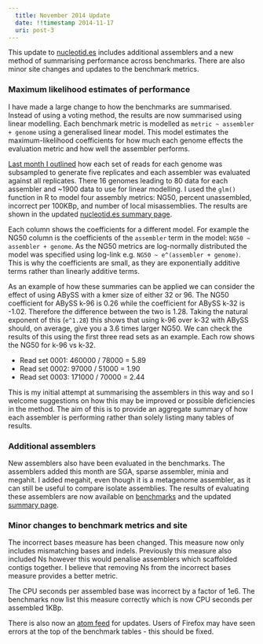 ```yaml
---
  title: November 2014 Update
  date: !!timestamp 2014-11-17
  uri: post-3
---
```


This update to [nucleotid.es](http://nucleotid.es) includes additional
assemblers and a new method of summarising performance across benchmarks. There
are also minor site changes and updates to the benchmark metrics.

### Maximum likelihood estimates of performance

I have made a large change to how the benchmarks are summarised. Instead of
using a voting method, the results are now summarised using linear modelling.
Each benchmark metric is modelled as `metric ~ assembler + genome` using a
generalised linear model. This model estimates the maximum-likelihood
coefficients for how much each genome effects the evaluation metric and how
well the assembler performs.

[Last month I outlined][oct] how each set of reads for each genome was
subsampled to generate five replicates and each assembler was evaluated against
all replicates. There 16 genomes leading to 80 data for each assembler and
~1900 data to use for linear modelling. I used the `glm()` function in R to
model four assembly metrics: NG50, percent unassembled, incorrect per 100KBp,
and number of local misassemblies. The results are shown in the updated
[nucleotid.es summary page][summary].

[oct]: http://nucleotid.es/blog/2014-10/
[summary]: http://nucleotid.es/results/

Each column shows the coefficients for a different model. For example the NG50
column is the coefficients of the `assembler` term in the model: `NG50 ~
assembler + genome`. As the NG50 metrics are log-normally distributed the model
was specified using log-link e.g. `NG50 ~ e^(assembler + genome)`. This is why
the coefficients are small, as they are exponentially additive terms rather
than linearly additive terms.

As an example of how these summaries can be applied we can consider the effect
of using ABySS with a kmer size of either 32 or 96. The NG50 coefficient for
ABySS k-96 is 0.26 while the coefficient for ABySS k-32 is -1.02. Therefore the
difference between the two is 1.28. Taking the natural exponent of this
(`e^1.28`) this shows that using k-96 over k-32 with ABySS should, on average,
give you a 3.6 times larger NG50. We can check the results of this using the
first three read sets as an example. Each row shows the NG50 for k-96 vs k-32.

  * Read set 0001: 460000 / 78000 = 5.89
  * Read set 0002: 97000 / 51000  = 1.90
  * Read set 0003: 171000 / 70000 = 2.44

This is my initial attempt at summarising the assemblers in this way and so I
welcome suggestions on how this may be improved or possible deficiencies in the
method. The aim of this is to provide an aggregate summary of how each
assembler is performing rather than solely listing many tables of results.

### Additional assemblers

New assemblers also have been evaluated in the benchmarks. The assemblers added
this month are SGA, sparse assembler, minia and megahit. I added megahit, even
though it is a metagenome assembler, as it can still be useful to compare
isolate assemblies. The results of evaluating these assemblers are now
available on [benchmarks][] and the updated [summary page][summary].

[benchmarks]: http://nucleotid.es/benchmarks/

### Minor changes to benchmark metrics and site

The incorrect bases measure has been changed. This measure now only includes
mismatching bases and indels. Previously this measure also included Ns however
this would penalise assemblers which scaffolded contigs together. I believe
that removing Ns from the incorrect bases measure provides a better metric.

The CPU seconds per assembled base was incorrect by a factor of 1e6. The
benchmarks now list this measure correctly which is now CPU seconds per
assembled 1KBp.

There is also now an [atom feed][feed] for updates. Users of Firefox may have
seen errors at the top of the benchmark tables - this should be fixed.

[feed]: http://nucleotid.es/atom.xml
